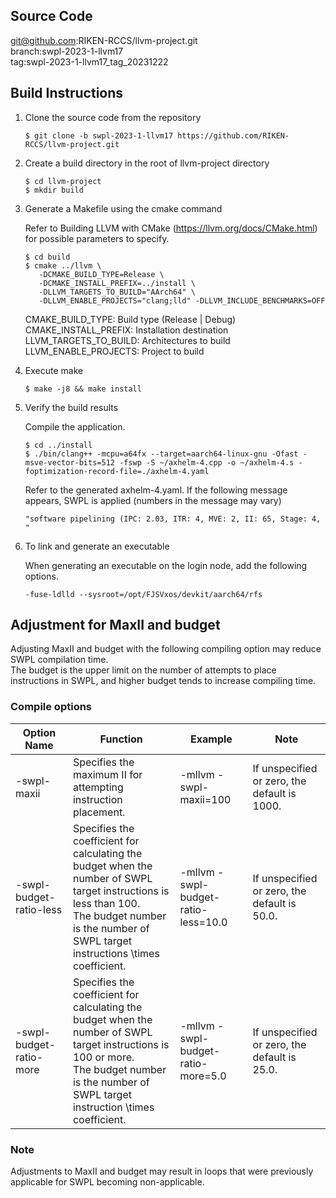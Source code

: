 ## Source Code
git@github.com:RIKEN-RCCS/llvm-project.git  
branch:swpl-2023-1-llvm17  
tag:swpl-2023-1-llvm17_tag_20231222

## Build Instructions

1. Clone the source code from the repository

      ```
      $ git clone -b swpl-2023-1-llvm17 https://github.com/RIKEN-RCCS/llvm-project.git
      ```

2. Create a build directory in the root of llvm-project directory

      ```
      $ cd llvm-project  
      $ mkdir build
      ```

3. Generate a Makefile using the cmake command

      Refer to Building LLVM with CMake (https://llvm.org/docs/CMake.html) for possible parameters to specify.

      ```
      $ cd build  
      $ cmake ../llvm \
         -DCMAKE_BUILD_TYPE=Release \
         -DCMAKE_INSTALL_PREFIX=../install \
         -DLLVM_TARGETS_TO_BUILD="AArch64" \
         -DLLVM_ENABLE_PROJECTS="clang;lld" -DLLVM_INCLUDE_BENCHMARKS=OFF  
      ```

      CMAKE_BUILD_TYPE:      Build type (Release | Debug) 
      CMAKE_INSTALL_PREFIX:  Installation destination  
      LLVM_TARGETS_TO_BUILD: Architectures to build
      LLVM_ENABLE_PROJECTS:  Project to build

4. Execute make

      ```
      $ make -j8 && make install
      ```

5. Verify the build results

      Compile the application.

      ```
      $ cd ../install  
      $ ./bin/clang++ -mcpu=a64fx --target=aarch64-linux-gnu -Ofast -msve-vector-bits=512 -fswp -S ~/axhelm-4.cpp -o ~/axhelm-4.s -foptimization-record-file=./axhelm-4.yaml
      ```

      Refer to the generated axhelm-4.yaml.
      If the following message appears, SWPL is applied (numbers in the message may vary) 

       "software pipelining (IPC: 2.03, ITR: 4, MVE: 2, II: 65, Stage: 4, "

6. To link and generate an executable

      When generating an executable on the login node, add the following options.

      ```
      -fuse-ldlld --sysroot=/opt/FJSVxos/devkit/aarch64/rfs
      ```

## Adjustment for MaxII and budget
Adjusting MaxII and budget with the following compiling option may reduce SWPL compilation time. <br>
The budget is the upper limit on the number of attempts to place instructions in SWPL,
and higher budget tends to increase compiling time.

### Compile options
| Option Name | Function | Example | Note |
| --- | --- | --- | --- |
| -swpl-maxii | Specifies the maximum II for attempting instruction placement. | -mllvm -swpl-maxii=100 | If unspecified or zero, the default is 1000. |
| -swpl-budget-ratio-less | Specifies the coefficient for calculating the budget when the number of SWPL target instructions is less than 100. <br> The budget number is the number of SWPL target instructions \times coefficient. | -mllvm -swpl-budget-ratio-less=10.0 | If unspecified or zero, the default is 50.0. |
| -swpl-budget-ratio-more | Specifies the coefficient for calculating the budget when the number of SWPL target instructions is 100 or more. <br> The budget number is the number of SWPL target instruction \times coefficient. | -mllvm -swpl-budget-ratio-more=5.0 | If unspecified or zero, the default is 25.0. |

### Note
Adjustments to MaxII and budget may result in loops that were previously applicable for SWPL becoming non-applicable.

